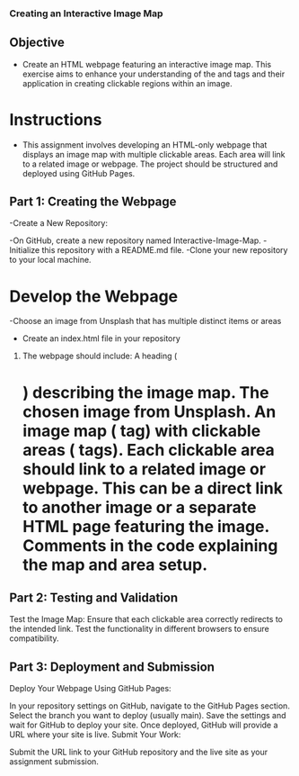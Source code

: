 ### Creating an Interactive Image Map

## Objective

- Create an HTML webpage featuring an interactive image map. This exercise aims to enhance your understanding of the <map> and <area> tags and their application in creating clickable regions within an image.

# Instructions

- This assignment involves developing an HTML-only webpage that displays an image map with multiple clickable areas. Each area will link to a related image or webpage. The project should be structured and deployed using GitHub Pages.

## Part 1: Creating the Webpage

 -Create a New Repository:

 -On GitHub, create a new repository named Interactive-Image-Map.
 -Initialize this repository with a README.md file.
 -Clone your new repository to your local machine.

# Develop the Webpage

 -Choose an image from Unsplash that has multiple distinct items or areas

- Create an index.html file in your repository

 1. The webpage should include:
A heading (<h1>) describing the image map.
The chosen image from Unsplash.
An image map (<map> tag) with clickable areas (<area> tags).
Each clickable area should link to a related image or webpage. This can be a direct link to another image or a separate HTML page featuring the image.
Comments in the code explaining the map and area setup.

## Part 2: Testing and Validation
Test the Image Map:
Ensure that each clickable area correctly redirects to the intended link.
Test the functionality in different browsers to ensure compatibility.

## Part 3: Deployment and Submission
Deploy Your Webpage Using GitHub Pages:

In your repository settings on GitHub, navigate to the GitHub Pages section.
Select the branch you want to deploy (usually main).
Save the settings and wait for GitHub to deploy your site.
Once deployed, GitHub will provide a URL where your site is live.
Submit Your Work:

Submit the URL link to your GitHub repository and the live site as your assignment submission.
